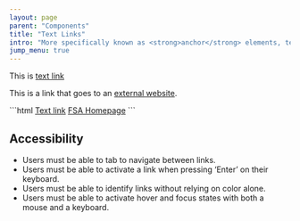 ```yaml
---
layout: page
parent: "Components"
title: "Text Links"
intro: "More specifically known as <strong>anchor</strong> elements, text links are the most foundational elements of HTML, allowing user to navigate to a different page or further information."
jump_menu: true
---
```


<div class="ds-preview">
  <p>This is <a href="http://www.fsa.usda.gov/">text link</a></p>
  <p>This is a link that goes to an <a class="usa-external_link" href="http://media.giphy.com/media/8sgNa77Dvj7tC/giphy.gif">external website</a>.</p>
</div>
```html
<a href="http://www.fsa.usda.gov/">Text link</a>
<a class="usa-external_link" href="http://media.giphy.com/media/8sgNa77Dvj7tC/giphy.gif">FSA Homepage</a>
```

## Accessibility

* Users must be able to tab to navigate between links.
* Users must be able to activate a link when pressing ‘Enter’ on their keyboard.
* Users must be able to identify links without relying on color alone.
* Users must be able to activate hover and focus states with both a mouse and a keyboard.
